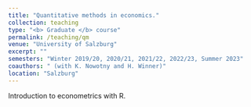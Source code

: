 ```yaml
---
title: "Quantitative methods in economics."
collection: teaching
type: "<b> Graduate </b> course"
permalink: /teaching/qm
venue: "University of Salzburg"
excerpt: ""
semesters: "Winter 2019/20, 2020/21, 2021/22, 2022/23, Summer 2023"
coauthors: " (with K. Nowotny and H. Winner)"
location: "Salzburg"
---
```


Introduction to econometrics with R.
